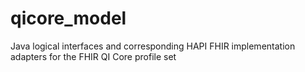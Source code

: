 # qicore_model
Java logical interfaces and corresponding HAPI FHIR implementation adapters for the FHIR QI Core profile set
